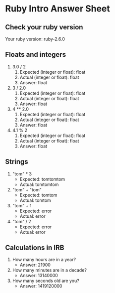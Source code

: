 # Ruby Intro Answer Sheet

## Check your ruby version
Your ruby version: ruby-2.6.0

## Floats and integers 
1. 3.0 / 2
    1. Expected (integer or float): float     
    2. Actual (integer or float): float
    3. Answer: float
2. 3 / 2.0
    1. Expected (integer or float): float    
    2. Actual (integer or float): float
    3. Answer: float
3. 4 ** 2.0
    1. Expected (integer or float): float   
    2. Actual (integer or float): float
    3. Answer: float
4. 4.1 % 2
    1. Expected (integer or float): float     
    2. Actual (integer or float): float
    3. Answer: float

## Strings
1. "tom" * 3
    * Expected: tomtomtom           
    * Actual: tomtomtom
2. "tom" + "tom"
    * Expected: tomtom          
    * Actual: tomtom
3. "tom" + 1
    * Expected:  error          
    * Actual: error
4. "tom" / 2
    * Expected: error           
    * Actual: error

## Calculations in IRB
1. How many hours are in a year?
    * Answer: 21900
2. How many minutes are in a decade?
    * Answer: 13140000
3. How many seconds old are you?
    * Answer: 1419120000